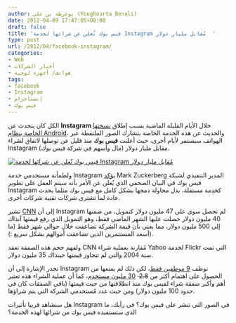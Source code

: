 ```yaml
---
author: يوغرطة بن علي (Youghourta Benali)
date: 2012-04-09 17:47:05+00:00
draft: false
title: 'فيس بوك تُعلن عن شرائها لخدمة Instagram مُقابل مليار دولار  '
type: post
url: /2012/04/facebook-instagram/
categories:
- Web
- أخبار الشركات
- هواتف/ أجهزة لوحية
tags:
- facebook
- Instagram
- إنستاجرام
- فيس بوك
---
```


الكل كان يتحدث عن **Instagram** خلال الأيام القليلة الماضية بسبب إطلاق [نسختها الخاصة بنظام Android](https://play.google.com/store/apps/details?id=com.instagram.android)، والحديث عن هذه الخدمة الخاصة بتشارك الصور الملتقطة عبر الهواتف سيستمر لأيام أخرى، حيث أعلنت **فيس بوك** منذ قليل عن توصلها لاتفاق لشراء Instagram مقابل مليار دولار (مال وأسهم في شركة فيس بوك).




[![فيس بوك تُعلن عن شرائها لخدمة Instagram مُقابل مليار دولار](https://www.it-scoop.com/wp-content/uploads/2012/04/Facebook-instagram.png)
](https://www.it-scoop.com/wp-content/uploads/2012/04/Facebook-instagram.png)




ولطمأنة مستخدمي خدمة Instagram [يؤكد](http://newsroom.fb.com/Announcements/Facebook-to-Acquire-Instagram-141.aspx) Mark Zuckerberg المدير التنفيذي لشبكة فيس بوك في البيان الصحفي الذي يُعلن عن الأمر بأنه سيتم العمل على تطوير Instagram كخدمة مستقلة، بدل محاولة دمجها بشكل كامل مع فيس بوك مثلما يحدث عادة لما تشتري شركات تقنية شركات أخرى.




تشير [CNN](http://finance.fortune.cnn.com/2012/04/09/breaking-facebook-buying-instagram-for-1-billion/?section=magazines_fortune) إلى أن Instagram لم تحصل سوى على 47 مليون دولار كتمويل، من ضمنها 40 مليون دولار حصلت عليها الشهر الماضي فقط، وهو التمويل الذي رفع قيمتها آنذاك إلى 500 مليون دولار، مما يعني بأن قيمة الشركة تضاعفت خلال حوالي شهر فقط (ما أسعد المستثمرين الذين تضاعفت أموالهم بشكل سريع :)).




ولفهم حجم هذه الصفقة تعقد CNN مُقارنة بعملية شراء Yahoo لخدمة Flickr التي تمت سنة 2004 والتي لم تتجاوز قيمتها حينذاك 35 مليون دولار.




تجدر الإشارة إلى أن Instagram توظف [9 موظفين فقط](http://articles.businessinsider.com/2012-03-05/tech/31123091_1_employee-instagram-workforce)، لكن ذلك لم يمنعها من الحصول على اهتمام أكثر من <del>2.8 </del> [30 مليون مستخدم](http://dealbook.nytimes.com/2012/04/09/facebook-buys-instagram-for-1-billion/)، كما أن عملية الشراء هذه تعتبر أهم وأكبر صفقة شراء لفيس بوك منذ انطلاقتها من حيث قيمتها (باقي الصفقات كان في حدود 100 مليون دولار) ومن حيث عدد مُستخدمي الشركة التي يتم شراؤها.




هل سنشاهد قريبا تأثيرات Instagram في الصور التي تنشر على فيس بوك؟ في رأيك، ما الذي ستستفيده فيس بوك من شرائها لهذه الخدمة؟
